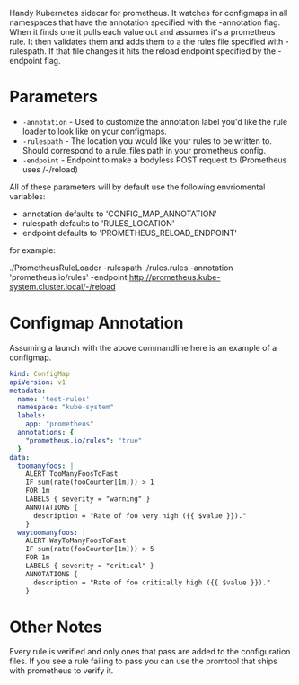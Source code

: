 Handy Kubernetes sidecar for prometheus. It watches for configmaps in all namespaces that have the annotation specified with the -annotation flag. When it finds one it pulls each value out and assumes it's a prometheus rule. It then validates them and adds them to a the rules file specified with -rulespath. If that file changes it hits the reload endpoint specified by the -endpoint flag. 

Parameters
==========

*  `-annotation` - Used to customize the annotation label you'd like the rule loader to look like on your configmaps.
*  `-rulespath` - The location you would like your rules to be written to. Should correspond to a rule_files path in your prometheus config.
*  `-endpoint` - Endpoint to make a bodyless POST request to (Prometheus uses /-/reload)

All of these parameters will by default use the following envriomental variables:

* annotation defaults to 'CONFIG_MAP_ANNOTATION'
* rulespath defaults to 'RULES_LOCATION'
* endpoint defaults to 'PROMETHEUS_RELOAD_ENDPOINT'

for example:

./PrometheusRuleLoader -rulespath ./rules.rules -annotation 'prometheus.io/rules' -endpoint http://prometheus.kube-system.cluster.local/-/reload

Configmap Annotation
====================
Assuming a launch with the above commandline here is an example of a configmap.

```yaml
kind: ConfigMap
apiVersion: v1
metadata:
  name: 'test-rules'
  namespace: "kube-system"
  labels:
    app: "prometheus"
  annotations: {
    "prometheus.io/rules": "true"
  }
data:
  toomanyfoos: |
    ALERT TooManyFoosToFast
    IF sum(rate(fooCounter[1m])) > 1
    FOR 1m
    LABELS { severity = "warning" }
    ANNOTATIONS {
      description = "Rate of foo very high ({{ $value }})."
    }
  waytoomanyfoos: |
    ALERT WayToManyFoosToFast
    IF sum(rate(fooCounter[1m])) > 5
    FOR 1m
    LABELS { severity = "critical" }
    ANNOTATIONS {
      description = "Rate of foo critically high ({{ $value }})."
    }


```

Other Notes
===========
Every rule is verified and only ones that pass are added to the configuration files. If you see a rule failing to pass you can use the promtool that ships with prometheus to verify it.
